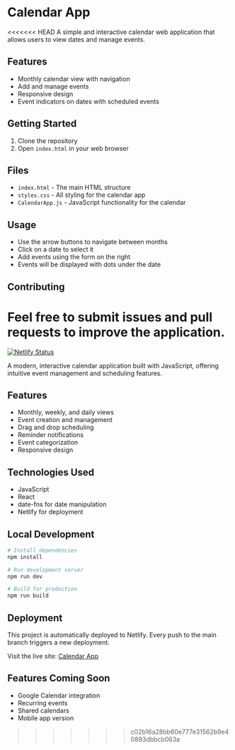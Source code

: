 # Calendar App

<<<<<<< HEAD
A simple and interactive calendar web application that allows users to view dates and manage events.

## Features

- Monthly calendar view with navigation
- Add and manage events
- Responsive design
- Event indicators on dates with scheduled events

## Getting Started

1. Clone the repository
2. Open `index.html` in your web browser

## Files

- `index.html` - The main HTML structure
- `styles.css` - All styling for the calendar app
- `CalendarApp.js` - JavaScript functionality for the calendar

## Usage

- Use the arrow buttons to navigate between months
- Click on a date to select it
- Add events using the form on the right
- Events will be displayed with dots under the date

## Contributing

Feel free to submit issues and pull requests to improve the application.
=======
[![Netlify Status](https://api.netlify.com/api/v1/badges/8c6e6d62-43b6-466a-8e38-a6013aa24a57/deploy-status)](https://app.netlify.com/sites/mrprince419-calendar-app/deploys)

A modern, interactive calendar application built with JavaScript, offering intuitive event management and scheduling features.

## Features
- Monthly, weekly, and daily views
- Event creation and management
- Drag and drop scheduling
- Reminder notifications
- Event categorization
- Responsive design

## Technologies Used
- JavaScript
- React
- date-fns for date manipulation
- Netlify for deployment

## Local Development
```bash
# Install dependencies
npm install

# Run development server
npm run dev

# Build for production
npm run build
```

## Deployment
This project is automatically deployed to Netlify. Every push to the main branch triggers a new deployment.

Visit the live site: [Calendar App](https://mrprince419-calendar-app.netlify.app)

## Features Coming Soon
- Google Calendar integration
- Recurring events
- Shared calendars
- Mobile app version
>>>>>>> c02b16a28bb60e777e31562b9e40893dbbcb063a
